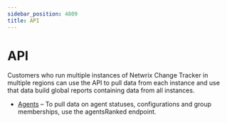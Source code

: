 ```yaml
---
sidebar_position: 4809
title: API
---
```


# API

Customers who run multiple instances of Netwrix Change Tracker in multiple regions can use the API to pull data from each instance and use that data build global reports containing data from all instances.

* [Agents](Agents "Agents") – To pull data on agent statuses, configurations and group memberships, use the agentsRanked endpoint.